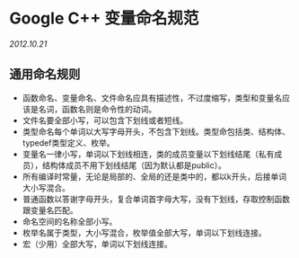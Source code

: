 <link href='markdown.css' rel='stylesheet'>

<title>Google C++ 变量命名规范</title>

# Google C++ 变量命名规范

*2012.10.21*

## 通用命名规则

* 函数命名、变量命名、文件命名应具有描述性，不过度缩写，类型和变量名应该是名词，函数名则是命令性的动词。
* 文件名要全部小写，可以包含下划线或者短线。
* 类型命名每个单词以大写字母开头，不包含下划线。类型命包括类、结构体、typedef类型定义、枚举。
* 变量名一律小写，单词以下划线相连，类的成员变量以下划线结尾（私有成员），结构体成员不用下划线结尾（因为默认都是public）。
* 所有编译时常量，无论是局部的、全局的还是类中的，都以k开头，后接单词大小写混合。
* 普通函数以答谢字母开头，复合单词首字母大写，没有下划线，存取控制函数跟变量名匹配。
* 命名空间的名称全部小写。
* 枚举名属于类型，大小写混合，枚举值全部大写，单词以下划线连接。
* 宏（少用）全部大写，单词以下划线连接。

<br />
<br />    
<!-- UY BEGIN -->
<div id="uyan_frame"></div>
<script type="text/javascript" id="UYScript" src="http://v1.uyan.cc/js/iframe.js?UYUserId=1698680" async=""></script>
<!-- UY END -->